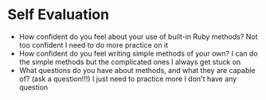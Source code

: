 # Self Evaluation

- How confident do you feel about your use of built-in Ruby methods? Not too confident I need to do more practice on it
- How confident do you feel writing simple methods of your own? I can do the simple methods but the complicated ones I always get stuck on
- What questions do you have about methods, and what they are capable of? (ask a question!!!)
I just need to practice more I don't have any question 
